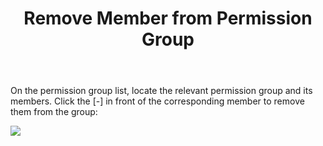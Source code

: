 ﻿---
title: Remove Member from Permission Group
createTime: 2025/03/14 09:25:46
permalink: /en/doc/player/group/remove/
---

On the permission group list, locate the relevant permission group and its members.
Click the [-] in front of the corresponding member to remove them from the group:

![](/player/group/remove/1.png)
